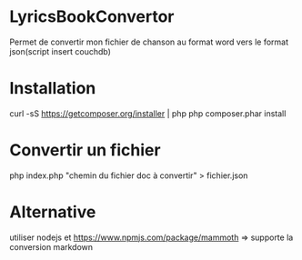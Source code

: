 # LyricsBookConvertor
Permet de convertir mon fichier de chanson au format word vers le format json(script insert couchdb) 

# Installation
curl -sS https://getcomposer.org/installer | php
php composer.phar install

# Convertir un fichier
php index.php "chemin du fichier doc à convertir" > fichier.json

# Alternative
utiliser nodejs et https://www.npmjs.com/package/mammoth => supporte la conversion markdown
